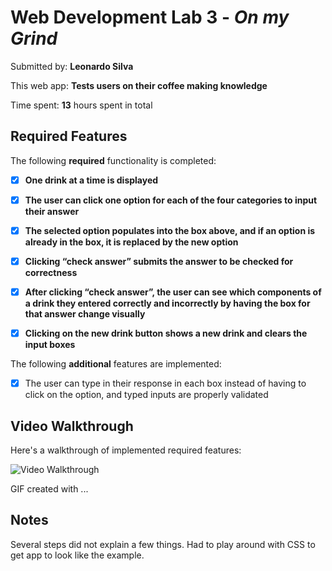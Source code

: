 # Web Development Lab 3 - *On my Grind*

Submitted by: **Leonardo Silva**

This web app: **Tests users on their coffee making knowledge**

Time spent: **13** hours spent in total

## Required Features

The following **required** functionality is completed:

- [X] **One drink at a time is displayed**
- [X] **The user can click one option for each of the four categories to input their answer**
- [X] **The selected option populates into the box above, and if an option is already in the box, it is replaced by the new option**
- [X] **Clicking “check answer” submits the answer to be checked for correctness**
- [X] **After clicking “check answer”, the user can see which components of a drink they entered correctly and incorrectly by having the box for that answer change visually**
- [X] **Clicking on the new drink button shows a new drink and clears the input boxes**



The following **additional** features are implemented:

* [X] The user can type in their response in each box instead of having to click on the option, and typed inputs are properly validated

## Video Walkthrough

Here's a walkthrough of implemented required features:

<img src='http://i.imgur.com/link/to/your/gif/file.gif' title='Video Walkthrough' width='' alt='Video Walkthrough' />

<!-- Replace this with whatever GIF tool you used! -->
GIF created with ...  
<!-- Recommended tools:
[Kap](https://getkap.co/) for macOS
[ScreenToGif](https://www.screentogif.com/) for Windows
[peek](https://github.com/phw/peek) for Linux. -->

## Notes

Several steps did not explain a few things. Had to play around with CSS to get app to look like the example.

